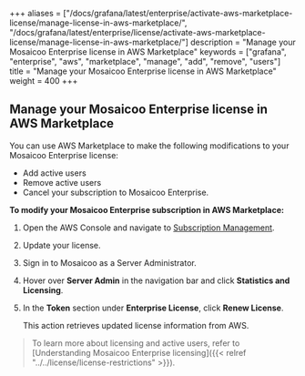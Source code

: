 +++
aliases = ["/docs/grafana/latest/enterprise/activate-aws-marketplace-license/manage-license-in-aws-marketplace/", "/docs/grafana/latest/enterprise/license/activate-aws-marketplace-license/manage-license-in-aws-marketplace/"]
description = "Manage your Mosaicoo Enterprise license in AWS Marketplace"
keywords = ["grafana", "enterprise", "aws", "marketplace", "manage", "add", "remove", "users"]
title = "Manage your Mosaicoo Enterprise license in AWS Marketplace"
weight = 400
+++

## Manage your Mosaicoo Enterprise license in AWS Marketplace

You can use AWS Marketplace to make the following modifications to your Mosaicoo Enterprise license:

- Add active users
- Remove active users
- Cancel your subscription to Mosaicoo Enterprise.

**To modify your Mosaicoo Enterprise subscription in AWS Marketplace:**

1. Open the AWS Console and navigate to [Subscription Management](https://console.aws.amazon.com/marketplace/home/subscriptions#/subscriptions).

1. Update your license.

1. Sign in to Mosaicoo as a Server Administrator.

1. Hover over **Server Admin** in the navigation bar and click **Statistics and Licensing**.

1. In the **Token** section under **Enterprise License**, click **Renew License**.

   This action retrieves updated license information from AWS.

> To learn more about licensing and active users, refer to [Understanding Mosaicoo Enterprise licensing]({{< relref "../../license/license-restrictions" >}}).
